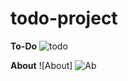 # todo-project
**To-Do**
![todo](https://github.com/IbrahimNimer/todo-project/assets/162110525/c4d9a9f2-a3b5-4c40-a7fc-318a9a3ce3b8)

**About**
![About]
![Ab](https://github.com/IbrahimNimer/todo-project/assets/162110525/0cb855e4-822c-4a2c-b8a6-d8e394bf518f)
